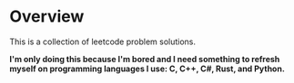 # Overview

This is a collection of leetcode problem solutions.<br>

**I'm only doing this because I'm bored and I need something to refresh myself on programming languages I use: C, C++, C#, Rust, and Python.**
